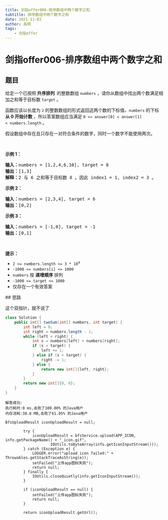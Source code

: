 ```yaml
---
title: 剑指offer006-排序数组中两个数字之和
subtitle: 排序数组中两个数字之和
date: 2021-11-03
author: 高明
tags:
	- 剑指offer
---
```




# 剑指offer006-排序数组中两个数字之和

## 题目

<p>给定一个已按照<strong><em> </em>升序排列&nbsp; </strong>的整数数组&nbsp;<code>numbers</code> ，请你从数组中找出两个数满足相加之和等于目标数&nbsp;<code>target</code> 。</p>

<p>函数应该以长度为 <code>2</code> 的整数数组的形式返回这两个数的下标值<em>。</em><code>numbers</code> 的下标 <strong>从 0&nbsp;开始计数</strong> ，所以答案数组应当满足 <code>0&nbsp;&lt;= answer[0] &lt; answer[1] &lt;&nbsp;numbers.length</code>&nbsp;。</p>

<p>假设数组中存在且只存在一对符合条件的数字，同时一个数字不能使用两次。</p>

<p>&nbsp;</p>

<p><strong>示例 1：</strong></p>

<pre>
<strong>输入：</strong>numbers = [1,2,4,6,10], target = 8
<strong>输出：</strong>[1,3]
<strong>解释：</strong>2 与 6 之和等于目标数 8 。因此 index1 = 1, index2 = 3 。
</pre>

<p><strong>示例 2：</strong></p>

<pre>
<strong>输入：</strong>numbers = [2,3,4], target = 6
<strong>输出：</strong>[0,2]
</pre>

<p><strong>示例 3：</strong></p>

<pre>
<strong>输入：</strong>numbers = [-1,0], target = -1
<strong>输出：</strong>[0,1]
</pre>

<p>&nbsp;</p>

<p><strong>提示：</strong></p>

<ul>
	<li><code>2 &lt;= numbers.length &lt;= 3 * 10<sup>4</sup></code></li>
	<li><code>-1000 &lt;= numbers[i] &lt;= 1000</code></li>
	<li><code>numbers</code> 按 <strong>递增顺序</strong> 排列</li>
	<li><code>-1000 &lt;= target &lt;= 1000</code></li>
	<li>仅存在一个有效答案</li>
</ul>
## 思路

这个双指针，就不说了

```java
class Solution {
    public int[] twoSum(int[] numbers, int target) {
        int left = 0;
        int right = numbers.length - 1;
        while (left < right) {
            int s = numbers[left] + numbers[right];
            if (s < target) {
                left += 1;
            } else if (s > target) {
                right -= 1;
            } else {
                return new int[]{left, right};
            }
        }
        return new int[]{0, 0};
    }
}
```

```
解答成功:
执行耗时:0 ms,击败了100.00% 的Java用户
内存消耗:38.6 MB,击败了61.05% 的Java用户
```

```
BfsUploadResult iconUploadResult = null;

        try {
            iconUploadResult = bfsService.upload(APP_ICON, info.getPackageName() + "_icon.gif",
                    IOUtils.toByteArray(info.getIconInputStream()));
        } catch (Exception e) {
            LOGGER.error("upload icon failed:" + Throwables.getStackTraceAsString(e));
            setFailed("上传app图标失败");
            return null;
        } finally {
            IOUtils.closeQuietly(info.getIconInputStream());
        }

        if (iconUploadResult == null) {
            setFailed("上传app图标失败");
            return null;
        }

        return iconUploadResult.getUrl();
```

